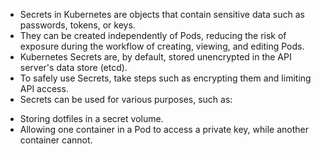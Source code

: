 - Secrets in Kubernetes are objects that contain sensitive data such as passwords, tokens, or keys. 
- They can be created independently of Pods, reducing the risk of exposure during the workflow of creating, viewing, and editing Pods. 
- Kubernetes Secrets are, by default, stored unencrypted in the API server's data store (etcd). 
- To safely use Secrets, take steps such as encrypting them and limiting API access. 
- Secrets can be used for various purposes, such as: 
 * Storing dotfiles in a secret volume. 
 * Allowing one container in a Pod to access a private key, while another container cannot. 
